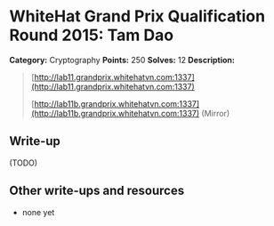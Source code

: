 # WhiteHat Grand Prix Qualification Round 2015: Tam Dao

**Category:** Cryptography
**Points:** 250
**Solves:** 12
**Description:**

> [http://lab11.grandprix.whitehatvn.com:1337](http://lab11.grandprix.whitehatvn.com:1337)
> 
> [http://lab11b.grandprix.whitehatvn.com:1337](http://lab11b.grandprix.whitehatvn.com:1337) (Mirror)


## Write-up

(TODO)

## Other write-ups and resources

* none yet

